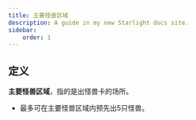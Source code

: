 ```yaml
---
title: 主要怪兽区域
description: A guide in my new Starlight docs site.
sidebar:
    order: 1
---
```


## 定义

**主要怪兽区域**，指的是出怪兽卡的场所。

- 最多可在主要怪兽区域内预先出5只怪兽。
